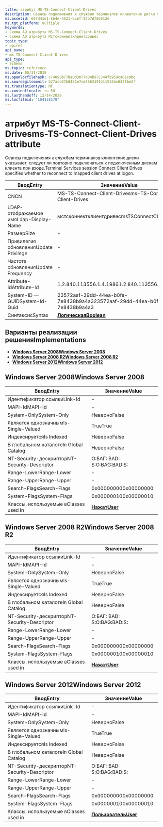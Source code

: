 ```yaml
---
title: атрибут MS-TS-Connect-Client-Drives
description: Сеансы подключения к службам терминалов клиентские диски указывает, следует ли повторно подключаться к подключенным дискам клиента при входе.
ms.assetid: 647d41d1-8b4e-4521-bcef-34b7df8d012e
ms.tgt_platform: multiple
keywords:
- Схема AD атрибута MS-TS-Connect-Client-Drives
- Схема AD атрибута Мстсконнектклиентдривес
topic_type:
- apiref
api_name:
- ms-TS-Connect-Client-Drives
api_type:
- Schema
ms.topic: reference
ms.date: 05/31/2018
ms.openlocfilehash: c74890b77ba0d3077d04b975344fb950ca61c9bc
ms.sourcegitcommit: b77ace27b0432e7cd3863191b11926be032fbe2f
ms.translationtype: MT
ms.contentlocale: ru-RU
ms.lasthandoff: 12/14/2020
ms.locfileid: "104138578"
---
```

# <a name="ms-ts-connect-client-drives-attribute"></a><span data-ttu-id="353c8-105">атрибут MS-TS-Connect-Client-Drives</span><span class="sxs-lookup"><span data-stu-id="353c8-105">ms-TS-Connect-Client-Drives attribute</span></span>

<span data-ttu-id="353c8-106">Сеансы подключения к службам терминалов клиентские диски указывает, следует ли повторно подключаться к подключенным дискам клиента при входе.</span><span class="sxs-lookup"><span data-stu-id="353c8-106">Terminal Services session Connect Client Drives specifies whether to reconnect to mapped client drives at logon.</span></span>



| <span data-ttu-id="353c8-107">Ввод</span><span class="sxs-lookup"><span data-stu-id="353c8-107">Entry</span></span> | <span data-ttu-id="353c8-108">Значение</span><span class="sxs-lookup"><span data-stu-id="353c8-108">Value</span></span> |
|-------------------|--------------------------------------|
| <span data-ttu-id="353c8-109">CN</span><span class="sxs-lookup"><span data-stu-id="353c8-109">CN</span></span>                | <span data-ttu-id="353c8-110">MS-TS-Connect-Client-Drives</span><span class="sxs-lookup"><span data-stu-id="353c8-110">ms-TS-Connect-Client-Drives</span></span>          |
| <span data-ttu-id="353c8-111">LDAP-отображаемое имя</span><span class="sxs-lookup"><span data-stu-id="353c8-111">Ldap-Display-Name</span></span> | <span data-ttu-id="353c8-112">мстсконнектклиентдривес</span><span class="sxs-lookup"><span data-stu-id="353c8-112">msTSConnectClientDrives</span></span>              |
| <span data-ttu-id="353c8-113">Размер</span><span class="sxs-lookup"><span data-stu-id="353c8-113">Size</span></span>              | \-                                   |
| <span data-ttu-id="353c8-114">Привилегия обновления</span><span class="sxs-lookup"><span data-stu-id="353c8-114">Update Privilege</span></span>  | \-                                   |
| <span data-ttu-id="353c8-115">Частота обновления</span><span class="sxs-lookup"><span data-stu-id="353c8-115">Update Frequency</span></span>  | \-                                   |
| <span data-ttu-id="353c8-116">Attribute-Id</span><span class="sxs-lookup"><span data-stu-id="353c8-116">Attribute-Id</span></span>      | <span data-ttu-id="353c8-117">1.2.840.113556.1.4.1986</span><span class="sxs-lookup"><span data-stu-id="353c8-117">1.2.840.113556.1.4.1986</span></span>              |
| <span data-ttu-id="353c8-118">System-ID — GUID</span><span class="sxs-lookup"><span data-stu-id="353c8-118">System-Id-Guid</span></span>    | <span data-ttu-id="353c8-119">23572aaf-29dd-44ea-b0fa-7e8438b9a4a3</span><span class="sxs-lookup"><span data-stu-id="353c8-119">23572aaf-29dd-44ea-b0fa-7e8438b9a4a3</span></span> |
| <span data-ttu-id="353c8-120">Синтаксис</span><span class="sxs-lookup"><span data-stu-id="353c8-120">Syntax</span></span>            | [<span data-ttu-id="353c8-121">**Логическая**</span><span class="sxs-lookup"><span data-stu-id="353c8-121">**Boolean**</span></span>](s-boolean.md)         |



## <a name="implementations"></a><span data-ttu-id="353c8-122">Варианты реализации решения</span><span class="sxs-lookup"><span data-stu-id="353c8-122">Implementations</span></span>

-   [<span data-ttu-id="353c8-123">**Windows Server 2008**</span><span class="sxs-lookup"><span data-stu-id="353c8-123">**Windows Server 2008**</span></span>](#windows-server-2008)
-   [<span data-ttu-id="353c8-124">**Windows Server 2008 R2**</span><span class="sxs-lookup"><span data-stu-id="353c8-124">**Windows Server 2008 R2**</span></span>](#windows-server-2008-r2)
-   [<span data-ttu-id="353c8-125">**Windows Server 2012**</span><span class="sxs-lookup"><span data-stu-id="353c8-125">**Windows Server 2012**</span></span>](#windows-server-2012)

## <a name="windows-server-2008"></a><span data-ttu-id="353c8-126">Windows Server 2008</span><span class="sxs-lookup"><span data-stu-id="353c8-126">Windows Server 2008</span></span>



| <span data-ttu-id="353c8-127">Ввод</span><span class="sxs-lookup"><span data-stu-id="353c8-127">Entry</span></span> | <span data-ttu-id="353c8-128">Значение</span><span class="sxs-lookup"><span data-stu-id="353c8-128">Value</span></span> |
|------------------------|-----------------------------------|
| <span data-ttu-id="353c8-129">Идентификатор ссылки</span><span class="sxs-lookup"><span data-stu-id="353c8-129">Link-Id</span></span>                | \-                                |
| <span data-ttu-id="353c8-130">MAPI-Id</span><span class="sxs-lookup"><span data-stu-id="353c8-130">MAPI-Id</span></span>                | \-                                |
| <span data-ttu-id="353c8-131">System-Only</span><span class="sxs-lookup"><span data-stu-id="353c8-131">System-Only</span></span>            | <span data-ttu-id="353c8-132">Неверно</span><span class="sxs-lookup"><span data-stu-id="353c8-132">False</span></span>                             |
| <span data-ttu-id="353c8-133">Является однозначным</span><span class="sxs-lookup"><span data-stu-id="353c8-133">Is-Single-Valued</span></span>       | <span data-ttu-id="353c8-134">True</span><span class="sxs-lookup"><span data-stu-id="353c8-134">True</span></span>                              |
| <span data-ttu-id="353c8-135">Индексируется</span><span class="sxs-lookup"><span data-stu-id="353c8-135">Is Indexed</span></span>             | <span data-ttu-id="353c8-136">Неверно</span><span class="sxs-lookup"><span data-stu-id="353c8-136">False</span></span>                             |
| <span data-ttu-id="353c8-137">В глобальном каталоге</span><span class="sxs-lookup"><span data-stu-id="353c8-137">In Global Catalog</span></span>      | <span data-ttu-id="353c8-138">Неверно</span><span class="sxs-lookup"><span data-stu-id="353c8-138">False</span></span>                             |
| <span data-ttu-id="353c8-139">NT-Security-дескриптор</span><span class="sxs-lookup"><span data-stu-id="353c8-139">NT-Security-Descriptor</span></span> | <span data-ttu-id="353c8-140">О:БАГ: BAD: S:</span><span class="sxs-lookup"><span data-stu-id="353c8-140">O:BAG:BAD:S:</span></span>                      |
| <span data-ttu-id="353c8-141">Range-Lower</span><span class="sxs-lookup"><span data-stu-id="353c8-141">Range-Lower</span></span>            | \-                                |
| <span data-ttu-id="353c8-142">Range-Upper</span><span class="sxs-lookup"><span data-stu-id="353c8-142">Range-Upper</span></span>            | \-                                |
| <span data-ttu-id="353c8-143">Search-Flags</span><span class="sxs-lookup"><span data-stu-id="353c8-143">Search-Flags</span></span>           | <span data-ttu-id="353c8-144">0x00000000</span><span class="sxs-lookup"><span data-stu-id="353c8-144">0x00000000</span></span>                        |
| <span data-ttu-id="353c8-145">System-Flags</span><span class="sxs-lookup"><span data-stu-id="353c8-145">System-Flags</span></span>           | <span data-ttu-id="353c8-146">0x00000010</span><span class="sxs-lookup"><span data-stu-id="353c8-146">0x00000010</span></span>                        |
| <span data-ttu-id="353c8-147">Классы, используемые в</span><span class="sxs-lookup"><span data-stu-id="353c8-147">Classes used in</span></span>        | [<span data-ttu-id="353c8-148">**Нажат**</span><span class="sxs-lookup"><span data-stu-id="353c8-148">**User**</span></span>](c-user.md)<br/> |



## <a name="windows-server-2008-r2"></a><span data-ttu-id="353c8-149">Windows Server 2008 R2</span><span class="sxs-lookup"><span data-stu-id="353c8-149">Windows Server 2008 R2</span></span>



| <span data-ttu-id="353c8-150">Ввод</span><span class="sxs-lookup"><span data-stu-id="353c8-150">Entry</span></span> | <span data-ttu-id="353c8-151">Значение</span><span class="sxs-lookup"><span data-stu-id="353c8-151">Value</span></span> |
|------------------------|-----------------------------------|
| <span data-ttu-id="353c8-152">Идентификатор ссылки</span><span class="sxs-lookup"><span data-stu-id="353c8-152">Link-Id</span></span>                | \-                                |
| <span data-ttu-id="353c8-153">MAPI-Id</span><span class="sxs-lookup"><span data-stu-id="353c8-153">MAPI-Id</span></span>                | \-                                |
| <span data-ttu-id="353c8-154">System-Only</span><span class="sxs-lookup"><span data-stu-id="353c8-154">System-Only</span></span>            | <span data-ttu-id="353c8-155">Неверно</span><span class="sxs-lookup"><span data-stu-id="353c8-155">False</span></span>                             |
| <span data-ttu-id="353c8-156">Является однозначным</span><span class="sxs-lookup"><span data-stu-id="353c8-156">Is-Single-Valued</span></span>       | <span data-ttu-id="353c8-157">True</span><span class="sxs-lookup"><span data-stu-id="353c8-157">True</span></span>                              |
| <span data-ttu-id="353c8-158">Индексируется</span><span class="sxs-lookup"><span data-stu-id="353c8-158">Is Indexed</span></span>             | <span data-ttu-id="353c8-159">Неверно</span><span class="sxs-lookup"><span data-stu-id="353c8-159">False</span></span>                             |
| <span data-ttu-id="353c8-160">В глобальном каталоге</span><span class="sxs-lookup"><span data-stu-id="353c8-160">In Global Catalog</span></span>      | <span data-ttu-id="353c8-161">Неверно</span><span class="sxs-lookup"><span data-stu-id="353c8-161">False</span></span>                             |
| <span data-ttu-id="353c8-162">NT-Security-дескриптор</span><span class="sxs-lookup"><span data-stu-id="353c8-162">NT-Security-Descriptor</span></span> | <span data-ttu-id="353c8-163">О:БАГ: BAD: S:</span><span class="sxs-lookup"><span data-stu-id="353c8-163">O:BAG:BAD:S:</span></span>                      |
| <span data-ttu-id="353c8-164">Range-Lower</span><span class="sxs-lookup"><span data-stu-id="353c8-164">Range-Lower</span></span>            | \-                                |
| <span data-ttu-id="353c8-165">Range-Upper</span><span class="sxs-lookup"><span data-stu-id="353c8-165">Range-Upper</span></span>            | \-                                |
| <span data-ttu-id="353c8-166">Search-Flags</span><span class="sxs-lookup"><span data-stu-id="353c8-166">Search-Flags</span></span>           | <span data-ttu-id="353c8-167">0x00000000</span><span class="sxs-lookup"><span data-stu-id="353c8-167">0x00000000</span></span>                        |
| <span data-ttu-id="353c8-168">System-Flags</span><span class="sxs-lookup"><span data-stu-id="353c8-168">System-Flags</span></span>           | <span data-ttu-id="353c8-169">0x00000010</span><span class="sxs-lookup"><span data-stu-id="353c8-169">0x00000010</span></span>                        |
| <span data-ttu-id="353c8-170">Классы, используемые в</span><span class="sxs-lookup"><span data-stu-id="353c8-170">Classes used in</span></span>        | [<span data-ttu-id="353c8-171">**Нажат**</span><span class="sxs-lookup"><span data-stu-id="353c8-171">**User**</span></span>](c-user.md)<br/> |



## <a name="windows-server-2012"></a><span data-ttu-id="353c8-172">Windows Server 2012</span><span class="sxs-lookup"><span data-stu-id="353c8-172">Windows Server 2012</span></span>



| <span data-ttu-id="353c8-173">Ввод</span><span class="sxs-lookup"><span data-stu-id="353c8-173">Entry</span></span> | <span data-ttu-id="353c8-174">Значение</span><span class="sxs-lookup"><span data-stu-id="353c8-174">Value</span></span> |
|------------------------|-----------------------------------|
| <span data-ttu-id="353c8-175">Идентификатор ссылки</span><span class="sxs-lookup"><span data-stu-id="353c8-175">Link-Id</span></span>                | \-                                |
| <span data-ttu-id="353c8-176">MAPI-Id</span><span class="sxs-lookup"><span data-stu-id="353c8-176">MAPI-Id</span></span>                | \-                                |
| <span data-ttu-id="353c8-177">System-Only</span><span class="sxs-lookup"><span data-stu-id="353c8-177">System-Only</span></span>            | <span data-ttu-id="353c8-178">Неверно</span><span class="sxs-lookup"><span data-stu-id="353c8-178">False</span></span>                             |
| <span data-ttu-id="353c8-179">Является однозначным</span><span class="sxs-lookup"><span data-stu-id="353c8-179">Is-Single-Valued</span></span>       | <span data-ttu-id="353c8-180">True</span><span class="sxs-lookup"><span data-stu-id="353c8-180">True</span></span>                              |
| <span data-ttu-id="353c8-181">Индексируется</span><span class="sxs-lookup"><span data-stu-id="353c8-181">Is Indexed</span></span>             | <span data-ttu-id="353c8-182">Неверно</span><span class="sxs-lookup"><span data-stu-id="353c8-182">False</span></span>                             |
| <span data-ttu-id="353c8-183">В глобальном каталоге</span><span class="sxs-lookup"><span data-stu-id="353c8-183">In Global Catalog</span></span>      | <span data-ttu-id="353c8-184">Неверно</span><span class="sxs-lookup"><span data-stu-id="353c8-184">False</span></span>                             |
| <span data-ttu-id="353c8-185">NT-Security-дескриптор</span><span class="sxs-lookup"><span data-stu-id="353c8-185">NT-Security-Descriptor</span></span> | <span data-ttu-id="353c8-186">О:БАГ: BAD: S:</span><span class="sxs-lookup"><span data-stu-id="353c8-186">O:BAG:BAD:S:</span></span>                      |
| <span data-ttu-id="353c8-187">Range-Lower</span><span class="sxs-lookup"><span data-stu-id="353c8-187">Range-Lower</span></span>            | \-                                |
| <span data-ttu-id="353c8-188">Range-Upper</span><span class="sxs-lookup"><span data-stu-id="353c8-188">Range-Upper</span></span>            | \-                                |
| <span data-ttu-id="353c8-189">Search-Flags</span><span class="sxs-lookup"><span data-stu-id="353c8-189">Search-Flags</span></span>           | <span data-ttu-id="353c8-190">0x00000000</span><span class="sxs-lookup"><span data-stu-id="353c8-190">0x00000000</span></span>                        |
| <span data-ttu-id="353c8-191">System-Flags</span><span class="sxs-lookup"><span data-stu-id="353c8-191">System-Flags</span></span>           | <span data-ttu-id="353c8-192">0x00000010</span><span class="sxs-lookup"><span data-stu-id="353c8-192">0x00000010</span></span>                        |
| <span data-ttu-id="353c8-193">Классы, используемые в</span><span class="sxs-lookup"><span data-stu-id="353c8-193">Classes used in</span></span>        | [<span data-ttu-id="353c8-194">**Пользователь**</span><span class="sxs-lookup"><span data-stu-id="353c8-194">**User**</span></span>](c-user.md)<br/> |



 

 






